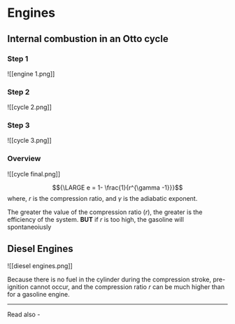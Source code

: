 # Engines

## Internal combustion in an Otto cycle

### Step 1
![[engine 1.png]]

### Step 2
![[cycle 2.png]]

### Step 3
![[cycle 3.png]]

### Overview
![[cycle final.png]]

$${\LARGE e = 1- \frac{1}{r^{\gamma -1}}}$$
where, *r* is the compression ratio, and
${\gamma}$ is the adiabatic exponent.

The greater the value of the compression ratio (*r*), the greater is the efficiency of the system. **BUT** if *r* is too high, the gasoline will spontaneoiusly 

## Diesel Engines

![[diesel engines.png]]

Because there is no fuel in the cylinder during the compression stroke, pre-ignition cannot occur, and the compression ratio *r* can be much higher than for a gasoline engine.

---
Read also - 